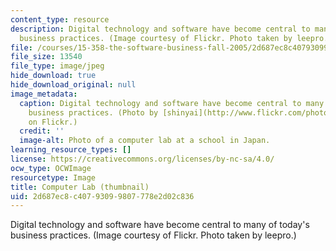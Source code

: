 ```yaml
---
content_type: resource
description: Digital technology and software have become central to many of today's
  business practices. (Image courtesy of Flickr. Photo taken by leepro.)
file: /courses/15-358-the-software-business-fall-2005/2d687ec8c40793099807778e2d02c836_15-358f05-th.jpg
file_size: 13540
file_type: image/jpeg
hide_download: true
hide_download_original: null
image_metadata:
  caption: Digital technology and software have become central to many of today's
    business practices. (Photo by [shinyai](http://www.flickr.com/photos/shinyai/278022940/)
    on Flickr.)
  credit: ''
  image-alt: Photo of a computer lab at a school in Japan.
learning_resource_types: []
license: https://creativecommons.org/licenses/by-nc-sa/4.0/
ocw_type: OCWImage
resourcetype: Image
title: Computer Lab (thumbnail)
uid: 2d687ec8-c407-9309-9807-778e2d02c836
---
```

Digital technology and software have become central to many of today's business practices. (Image courtesy of Flickr. Photo taken by leepro.)